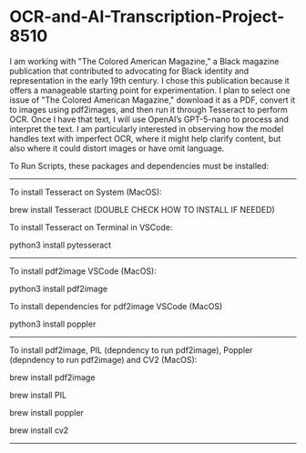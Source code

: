 # OCR-and-AI-Transcription-Project-8510

I am working with "The Colored American Magazine," a Black magazine publication that contributed to advocating for Black identity and representation in the early 19th century. I chose this publication because it offers a manageable starting point for experimentation. I plan to select one issue of "The Colored American Magazine," download it as a PDF, convert it to images using pdf2images, and then run it through Tesseract to perform OCR. Once I have that text, I will use OpenAI’s GPT-5-nano to process and interpret the text. I am particularly interested in observing how the model handles text with imperfect OCR, where it might help clarify content, but also where it could distort images or have omit language.

To Run Scripts, these packages and dependencies must be installed:
_________________________________________________________________________________________________________________________________________________________________________________________

To install Tesseract on System (MacOS):
 
  brew install Tesseract (DOUBLE CHECK HOW TO INSTALL IF NEEDED)


To install Tesseract on Terminal in VSCode:

  python3 install pytesseract

_________________________________________________________________________________________________________________________________________________________________________________________


To install pdf2image VSCode (MacOS):
 
  python3 install pdf2image



To install dependencies for pdf2image VSCode (MacOS)

  python3 install poppler


_________________________________________________________________________________________________________________________________________________________________________________________

To install pdf2image, PIL (depndency to run pdf2image), Poppler (depndency to run pdf2image) and CV2 (MacOS):

  brew install pdf2image


  brew install PIL


  brew install poppler


  brew install cv2


_________________________________________________________________________________________________________________________________________________________________________________________




